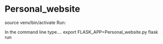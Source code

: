 # Personal_website
source venv/bin/activate
Run:

In the command line type....
    export FLASK_APP=Personal_website.py
    flask run
